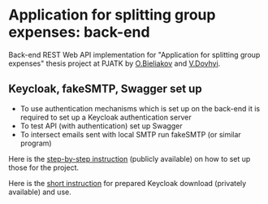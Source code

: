 # Application for splitting group expenses: back-end
Back-end REST Web API implementation for &quot;Application for splitting group expenses&quot; thesis project at PJATK 
by [O.Bieliakov](https://github.com/OleksandrBieliakov) and [V.Dovhyi](https://github.com/s19022).

## Keycloak, fakeSMTP, Swagger set up
* To use authentication mechanisms which is set up on the back-end it is required to set up a Keycloak authentication server
* To test API (with authentication) set up Swagger
* To intersect emails sent with local SMTP run fakeSMTP (or similar program)

Here is the [step-by-step instruction](https://drive.google.com/file/d/1LfHIFUXAQFKVxNl7Kx802WymMcbFzvZ5/view?usp=sharing) (publicly available) on how to set up those for the project.

Here is the [short instruction](https://drive.google.com/file/d/1kWEqw6Jgqi0b1bVPkxOi21V8XfegehB6/view?usp=sharing) for prepared Keycloak download (privately available) and use.